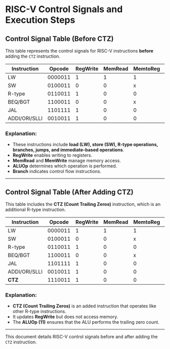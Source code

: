 # RISC-V Control Signals and Execution Steps

## Control Signal Table (Before CTZ)

This table represents the control signals for RISC-V instructions **before** adding the `CTZ` instruction.

| Instruction   | Opcode   | RegWrite | MemRead | MemtoReg | ALUOp | MemWrite | ALUSrc | Branch |
|--------------|---------|----------|---------|----------|-------|----------|--------|--------|
| LW          | 0000011 | 1        | 1       | 1        | 00    | 0        | 1      | 0      |
| SW          | 0100011 | 0        | 0       | x        | 00    | 1        | 1      | 0      |
| R-type      | 0110011 | 1        | 0       | 0        | 10    | 0        | 0      | 0      |
| BEQ/BGT     | 1100011 | 0        | 0       | x        | 01    | 0        | 0      | 1      |
| JAL         | 1101111 | 1        | 0       | 0        | xx    | 0        | x      | 0      |
| ADDI/ORI/SLLI | 0010011 | 1      | 0       | 0        | 11    | 0        | 1      | 0      |

### Explanation:
- These instructions include **load (LW), store (SW), R-type operations, branches, jumps, and immediate-based operations**.
- **RegWrite** enables writing to registers.
- **MemRead** and **MemWrite** manage memory access.
- **ALUOp** determines which operation is performed.
- **Branch** indicates control flow instructions.

---

## Control Signal Table (After Adding CTZ)

This table includes the **CTZ (Count Trailing Zeros)** instruction, which is an additional R-type instruction.

| Instruction   | Opcode   | RegWrite | MemRead | MemtoReg | ALUOp | MemWrite | ALUSrc | Branch |
|--------------|---------|----------|---------|----------|-------|----------|--------|--------|
| LW          | 0000011 | 1        | 1       | 1        | 00    | 0        | 1      | 0      |
| SW          | 0100011 | 0        | 0       | x        | 00    | 1        | 1      | 0      |
| R-type      | 0110011 | 1        | 0       | 0        | 10    | 0        | 0      | 0      |
| BEQ/BGT     | 1100011 | 0        | 0       | x        | 01    | 0        | 0      | 1      |
| JAL         | 1101111 | 1        | 0       | 0        | xx    | 0        | x      | 0      |
| ADDI/ORI/SLLI | 0010011 | 1      | 0       | 0        | 11    | 0        | 1      | 0      |
| **CTZ**     | 1110011 | 1        | 0       | 0        | 11    | 0        | 1      | 0      |

### Explanation:
- **CTZ (Count Trailing Zeros)** is an added instruction that operates like other R-type instructions.
- It updates **RegWrite** but does not access memory.
- The **ALUOp (11)** ensures that the ALU performs the trailing zero count.

---
This document details RISC-V control signals before and after adding the `CTZ` instruction.
